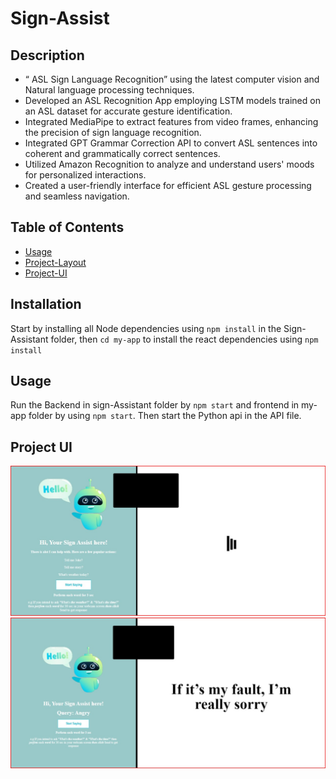 # Sign-Assist


## Description

- “ ASL Sign Language Recognition” using the latest computer vision and Natural language processing techniques.
- Developed  an ASL Recognition App employing LSTM models trained on an ASL dataset for accurate gesture identification.
- Integrated MediaPipe to extract features from video frames, enhancing the precision of sign language recognition.
- Integrated GPT Grammar Correction API to convert ASL sentences into coherent and grammatically correct sentences.
- Utilized Amazon Recognition to analyze and understand users' moods for personalized interactions.
- Created a user-friendly interface for efficient ASL gesture processing and seamless navigation.


## Table of Contents

- [Usage](#usage)
- [Project-Layout](#Project-Layout)
- [Project-UI](#Project-UI)


## Installation

Start by installing all Node dependencies using `npm install` in the Sign-Assistant folder, then `cd my-app` to install the react dependencies using `npm install`

## Usage

Run the Backend in sign-Assistant folder by `npm start` and frontend in my-app folder by using `npm start`.
Then start the Python api in the API file.
   

## Project UI

![UI](/Sign-Assistant/assets/images/UI3.jpeg) ![Mobile UI](/Sign-Assistant/assets/images/UI2.jpeg)


